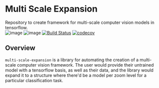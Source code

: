 # Multi Scale Expansion
Repository to create framework for multi-scale computer vision models in tensorflow. <br>
![image](https://img.shields.io/pypi/l/tensorflow)
![image](https://img.shields.io/github/issues/ColumbiaMancera/multi-scale-expansion)
[![Build Status](https://github.com/ColumbiaMancera/multi-scale-expansion/workflows/Build%20Status/badge.svg?branch=main)](https://github.com/ColumbiaMancera/multi-scale-expansion/actions?query=workflow%3A%22Build+Status%22)
[![codecov](https://codecov.io/gh/ColumbiaMancera/multi-scale-expansion/branch/main/graph/badge.svg)](https://codecov.io/gh/ColumbiaMancera/multi-scale-expansion)

## Overview
`multi-scale-expansion` is a library for automating the creation of a multi-scale computer vision framework. The user would provide their untrained model with a tensorflow basis, as well as their data, and the library would expand it to a structure where there'd be a model per zoom level for a particular classification task.
